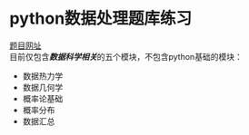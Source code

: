 # python数据处理题库练习
[题目网址](http://code.mooctest.net/#/exercise)  
目前仅包含***数据科学相关***的五个模块，不包含python基础的模块：  
- 数据热力学  
- 数据几何学  
- 概率论基础  
- 概率分布  
- 数据汇总
